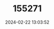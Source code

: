---
title: "155271"
category: "Pseudochromis dixurus"
draft: false
date: 2024-02-22 13:03:52
languages:
  English: ["Forktail Dottyback"]
---